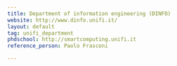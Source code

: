 ```yaml
---
title: Department of information engineering (DINFO)
website: http://www.dinfo.unifi.it/
layout: default
tag: unifi_department
phdschool: http://smartcomputing.unifi.it
reference_person: Paolo Frasconi

---
```

